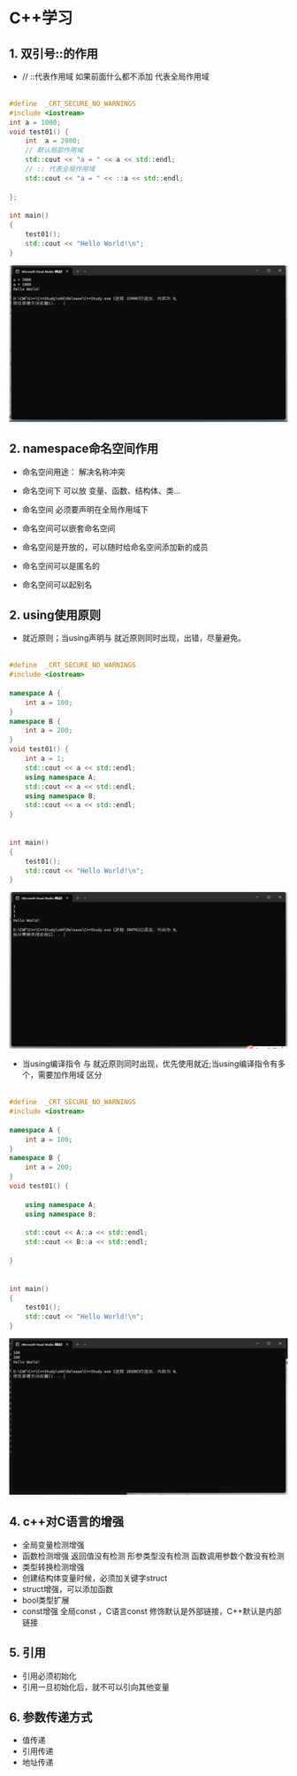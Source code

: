 # C++学习

## 1. 双引号::的作用

-   // ::代表作用域  如果前面什么都不添加 代表全局作用域

  ```c++
  
  #define  _CRT_SECURE_NO_WARNINGS
  #include <iostream>
  int a = 1000;
  void test01() {
      int  a = 2000;
      // 默认局部作用域
      std::cout << "a = " << a << std::endl;
      // :: 代表全局作用域
      std::cout << "a = " << ::a << std::endl;
  
  };
  
  int main()
  {
      test01();
      std::cout << "Hello World!\n";
  }
  
  
  ```

![image-20240326224714159](https://raw.githubusercontent.com/swpucwf/MyBolgImage/main/images/image-20240326224714159.png)

## 2. namespace命名空间作用

- 命名空间用途： 解决名称冲突

- 命名空间下 可以放  变量、函数、结构体、类...

- 命名空间 必须要声明在全局作用域下
- 命名空间可以嵌套命名空间
- 命名空间是开放的，可以随时给命名空间添加新的成员
- 命名空间可以是匿名的
- 命名空间可以起别名

## 2. using使用原则

- 就近原则；当using声明与 就近原则同时出现，出错，尽量避免。

```c++

#define  _CRT_SECURE_NO_WARNINGS
#include <iostream>

namespace A {
    int a = 100;
}
namespace B {
    int a = 200;
}
void test01() {
    int a = 1;
    std::cout << a << std::endl;
    using namespace A;
    std::cout << a << std::endl;
    using namespace B;
    std::cout << a << std::endl;
}


int main()
{
    test01();
    std::cout << "Hello World!\n";
}


```

![image-20240326225901892](https://raw.githubusercontent.com/swpucwf/MyBolgImage/main/images/image-20240326225901892.png)

-   当using编译指令  与  就近原则同时出现，优先使用就近;当using编译指令有多个，需要加作用域 区分

```c++

#define  _CRT_SECURE_NO_WARNINGS
#include <iostream>

namespace A {
    int a = 100;
}
namespace B {
    int a = 200;
}
void test01() {
    
    using namespace A;
    using namespace B;

    std::cout << A::a << std::endl;
    std::cout << B::a << std::endl;

}


int main()
{
    test01();
    std::cout << "Hello World!\n";
}


```

![image-20240326230113890](https://raw.githubusercontent.com/swpucwf/MyBolgImage/main/images/image-20240326230113890.png)

## 4. c++对C语言的增强

- 全局变量检测增强
- 函数检测增强  返回值没有检测  形参类型没有检测  函数调用参数个数没有检测
- 类型转换检测增强
- 创建结构体变量时候，必须加关键字struct
- struct增强，可以添加函数
- bool类型扩展
- const增强 全局const ，C语言const 修饰默认是外部链接，C++默认是内部链接

## 5. 引用

- 引用必须初始化
- 引用一旦初始化后，就不可以引向其他变量

## 6. 参数传递方式

- 值传递
- 引用传递
- 地址传递

